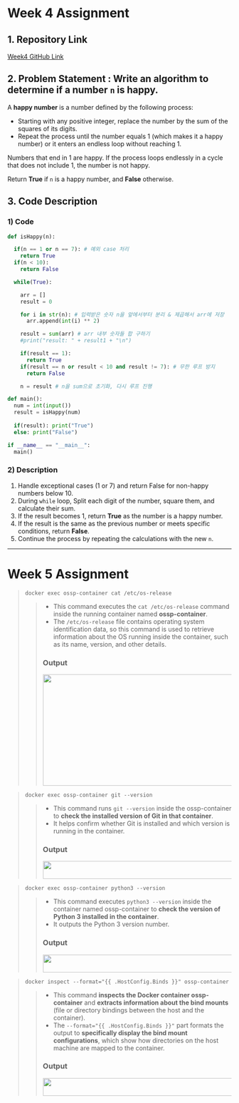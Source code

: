 # Week 4 Assignment

## 1. Repository Link
[Week4 GitHub Link](https://github.com/arongrongi/SWE_2021_41_2024_2_week_4)
   
## 2. Problem Statement : Write an algorithm to determine if a number `n` is happy.
A **happy number** is a number defined by the following process:
- Starting with any positive integer, replace the number by the sum of the squares of its digits.
- Repeat the process until the number equals 1 (which makes it a happy number) or it enters an endless loop without reaching 1.

Numbers that end in 1 are happy. If the process loops endlessly in a cycle that does not include 1, the number is not happy.

Return **True** if `n` is a happy number, and **False** otherwise.

## 3. Code Description
### 1) Code

```python
def isHappy(n):

  if(n == 1 or n == 7): # 예외 case 처리
    return True
  if(n < 10):
    return False

  while(True):

    arr = []
    result = 0

    for i in str(n): # 입력받은 숫자 n을 앞에서부터 분리 & 제곱해서 arr에 저장
      arr.append(int(i) ** 2)

    result = sum(arr) # arr 내부 숫자들 합 구하기
    #print("result: " + result1 + "\n")

    if(result == 1):
      return True
    if(result == n or result < 10 and result != 7): # 무한 루프 방지
      return False

    n = result # n을 sum으로 초기화, 다시 루프 진행

def main():
  num = int(input())
  result = isHappy(num)
  
  if(result): print("True")
  else: print("False")

if __name__ == "__main__":
  main()
```

### 2) Description

1. Handle exceptional cases (1 or 7) and return False for non-happy numbers below 10.
2. During `while` loop, Split each digit of the number, square them, and calculate their sum.
3. If the result becomes 1, return **True** as the number is a happy number.
4. If the result is the same as the previous number or meets specific conditions, return **False**.
5. Continue the process by repeating the calculations with the new `n`.

---

# Week 5 Assignment
> ```docker
> docker exec ossp-container cat /etc/os-release
> ```
> > * This command executes the `cat /etc/os-release` command inside the running container named **ossp-container**.
> > * The `/etc/os-release` file contains operating system identification data, so this command is used to retrieve information about the OS running inside the container, such as its name, version, and other details.
> > ### Output
> > <img src="https://github.com/arongrongi/SWE_2021_41_2024_2_week_6/blob/main/1.jpg" width="600" height="250" />

> ```docker
> docker exec ossp-container git --version
> ```
> > * This command runs `git --version` inside the ossp-container to **check the installed version of Git in that container**.
> > * It helps confirm whether Git is installed and which version is running in the container.
> > ### Output
> > <img src="https://github.com/arongrongi/SWE_2021_41_2024_2_week_6/blob/main/2.jpg" width="600" height="40" />

> ```docker
> docker exec ossp-container python3 --version
> ```
> > * This command executes `python3 --version` inside the container named ossp-container to **check the version of Python 3 installed in the container**.
> > * It outputs the Python 3 version number.
> > ### Output
> > <img src="https://github.com/arongrongi/SWE_2021_41_2024_2_week_6/blob/main/3.jpg" width="600" height="40" />

> ```docker
> docker inspect --format="{{ .HostConfig.Binds }}" ossp-container
> ```
> > * This command **inspects the Docker container ossp-container** and **extracts information about the bind mounts** (file or directory bindings between the host and the container).
> > * The `--format="{{ .HostConfig.Binds }}"` part formats the output to **specifically display the bind mount configurations**, which show how directories on the host machine are mapped to the container.
> > ### Output
> > <img src="https://github.com/arongrongi/SWE_2021_41_2024_2_week_6/blob/main/4.jpg" width="600" height="40" />
